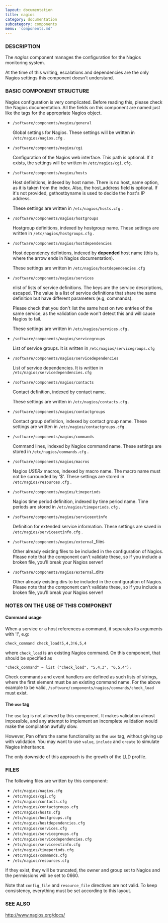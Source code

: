 ```yaml
---
layout: documentation
title: nagios
category: documentation
subcategory: components
menu: 'components.md'
---
```

### DESCRIPTION

The _nagios_ component manages the configuration for the Nagios
monitoring system.

At the time of this writing, escalations and dependencies are the only
Nagios settings this component doesn't understand.

### BASIC COMPONENT STRUCTURE

Nagios configuration is very complicated. Before reading this, please
check the Nagios documentation.  All the fields on this component are
named just like the tags for the appropriate Nagios object.

- `/software/components/nagios/general`

    Global settings for Nagios. These settings will be written in
    `/etc/nagios/nagios.cfg` .

- `/software/components/nagios/cgi`

    Configuration of the Nagios web interface. 
    This path is optional. If it exists, the settings will be
    written in `/etc/nagios/cgi.cfg`. 

- `/software/components/nagios/hosts`

    Host definitions, indexed by host name. There is no host\_name option,
    as it is taken from the index. Also, the host\_address field is
    optional. If it's not provided, gethostbyname is used to decide the
    host's IP address.

    These settings are written in `/etc/nagios/hosts.cfg` .

- `/software/components/nagios/hostgroups`

    Hostgroup definitions, indexed by hostgroup name. These settings are
    written in `/etc/nagios/hostgroups.cfg` .

- `/software/components/nagios/hostdependencies`

    Host dependency defintions, indexed by __depended__ host name (this is,
    where the arrow ends in Nagios documentation).

    These settings are written in `/etc/nagios/hostdependencies.cfg`

- `/software/components/nagios/services`

    nlist of lists of service definitions. The keys are the service
    descriptions, escaped. The value is a list of service definitions that
    share the same definition but have different parameters (e.g,
    commands).

    Please check that you don't list the same host on two entries of the
    same service, as the validation code won't detect this and will cause
    Nagios to fail.

    These settings are written in `/etc/nagios/services.cfg` .

- `/software/components/nagios/servicegroups`

    List of service groups. It is written in `/etc/nagios/servicegroups.cfg`

- `/software/components/nagios/servicedependencies`

    List of service dependencies. It is written in
    `/etc/nagios/servicedependencies.cfg`

- `/software/components/nagios/contacts`

    Contact definition, indexed by contact name.

    These settings are written in `/etc/nagios/contacts.cfg` .

- `/software/components/nagios/contactgroups`

    Contact group definition, indexed by contact group name. These
    settings are written in `/etc/nagios/contactgroups.cfg` .

- `/software/components/nagios/commands`

    Command lines, indexed by Nagios command name. These settings are
    stored in `/etc/nagios/commands.cfg` .

- `/software/components/nagios/macros`

    Nagios $USERx$ macros, indexed by macro name. The macro name must not
    be surrounded by '$'. These settings are stored in
    `/etc/nagios/resources.cfg` .

- `/software/components/nagios/timeperiods`

    Nagios time period definition, indexed by time period name. Time
    periods are stored in `/etc/nagios/timeperiods.cfg` .

- `/software/components/nagios/serviceextinfo`

    Definition for extended service information. These settings are saved
    in `/etc/nagios/serviceextinfo.cfg` .

- `/software/components/nagios/external`\_files

    Other already existing files to be included in the configuration of
    Nagios. Please note that the component can't validate these, so if you
    include a broken file, you'll break your Nagios server!

- `/software/components/nagios/external`\_dirs

    Other already existing dirs to be included in the configuration of
    Nagios. Please note that the component can't validate these, so if you
    include a broken file, you'll break your Nagios server!

### NOTES ON THE USE OF THIS COMPONENT

#### Command usage

When a service or a host references a command, it separates its arguments with '!', e.g:

    check_command check_load!5,4,3!6,5,4

where `check_load` is an existing Nagios command. On this component,
that should be specified as

    "check_command" = list ("check_load", "5,4,3", "6,5,4");

Check commands and event handlers are defined as such lists of
strings, where the first element must be an existing command name. For
the above example to be valid,
`/software/components/nagios/commands/check_load` must exist.

#### The `use` tag

The `use` tag is not allowed by this component. It makes validation
almost impossible, and any attempt to implement an incomplete
validation would make the compilation awfully slow.

However, Pan offers the same functionality as the `use` tag, without
giving up with validation. You may want to use `value`, `include`
and `create` to simulate Nagios inheritance.

The only downside of this approach is the growth of the LLD profile.

### FILES

The following files are written by this component:

- `/etc/nagios/nagios.cfg`
- `/etc/nagios/cgi.cfg`
- `/etc/nagios/contacts.cfg`
- `/etc/nagios/contactgroups.cfg`
- `/etc/nagios/hosts.cfg`
- `/etc/nagios/hostgroups.cfg`
- `/etc/nagios/hostdependencies.cfg`
- `/etc/nagios/services.cfg`
- `/etc/nagios/servicegroups.cfg`
- `/etc/nagios/servicedependencies.cfg`
- `/etc/nagios/serviceextinfo.cfg`
- `/etc/nagios/timeperiods.cfg`
- `/etc/nagios/commands.cfg`
- `/etc/nagios/resources.cfg`

If they exist, they will be truncated, the owner and group set to
Nagios and the permissions will be set to 0660.

Note that `config_file` and `resource_file` directives are not
valid. To keep consistency, everything must be set according to this
layout.

### SEE ALSO

http://www.nagios.org/docs/
